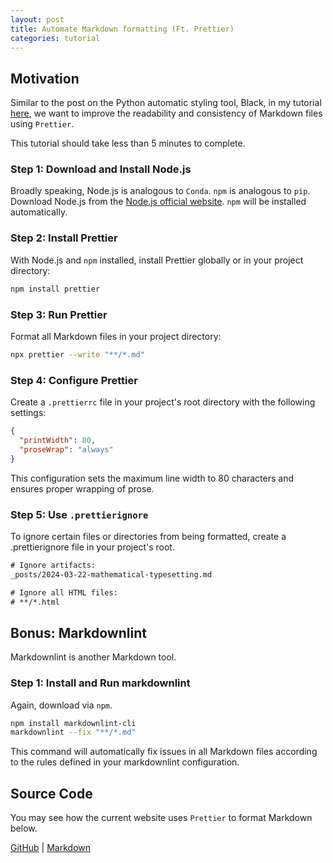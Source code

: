```yaml
---
layout: post
title: Automate Markdown formatting (Ft. Prettier)
categories: tutorial
---
```


## Motivation

Similar to the post on the Python automatic styling tool, Black, in my tutorial [here](https://bobleesj.github.io/tutorial/2024/03/11/python-styling-guide.html), we want to improve the readability and consistency of Markdown files using `Prettier`.

This tutorial should take less than 5 minutes to complete.

### Step 1: Download and Install Node.js

Broadly speaking, Node.js is analogous to `Conda`. `npm` is analogous to `pip`. Download Node.js from the [Node.js official website](https://nodejs.org/en/download). `npm` will be installed automatically.

### Step 2: Install Prettier

With Node.js and `npm` installed, install Prettier globally or in your project directory:

```bash
npm install prettier
```

### Step 3: Run Prettier

Format all Markdown files in your project directory:

```bash
npx prettier --write "**/*.md"
```

### Step 4: Configure Prettier

Create a `.prettierrc` file in your project's root directory with the following settings:

```json
{
  "printWidth": 80,
  "proseWrap": "always"
}
```

This configuration sets the maximum line width to 80 characters and ensures
proper wrapping of prose.

### Step 5: Use `.prettierignore`

To ignore certain files or directories from being formatted, create a
.prettierignore file in your project's root.

```txt
# Ignore artifacts:
_posts/2024-03-22-mathematical-typesetting.md

# Ignore all HTML files:
# **/*.html
```

## Bonus: Markdownlint

Markdownlint is another Markdown tool.

### Step 1: Install and Run markdownlint

Again, download via `npm`.

```bash
npm install markdownlint-cli
markdownlint --fix "**/*.md"
```

This command will automatically fix issues in all Markdown files according to
the rules defined in your markdownlint configuration.

## Source Code

You may see how the current website uses `Prettier` to format Markdown below.

[GitHub](https://github.com/bobleesj/bobleesj.github.io) |
[Markdown](https://github.com/bobleesj/bobleesj.github.io/blob/main/_posts/2024-03-24-markdown-prettier.md)